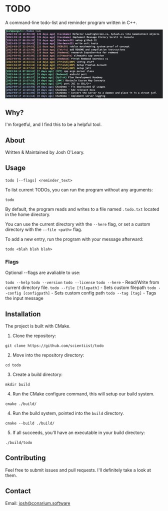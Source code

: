 # TODO
A command-line todo-list and reminder program written in C++.

![Screenshot](screenshot.png?raw=true)

## Why?
I'm forgetful, and I find this to be a helpful tool.

## About
Written & Maintained by Josh O'Leary.

## Usage

`todo [--flags] <reminder_text>`

To list current TODOs, you can run the program without any arguments:

`todo`

By default, the program reads and writes to a file named `.todo.txt` located in the home directory.

You can use the current directory with the `--here` flag, or set a custom directory with the `--file <path>` flag.

To add a new entry, run the program with your message afterward:

`todo <blah blah blah>`

### Flags

Optional --flags are avaliable to use:

`todo --help`
`todo --version`
`todo --license`
`todo --here` - Read/Write from current directory file.
`todo --file [filepath]` - Sets custom filepath
`todo --config [configpath]` - Sets custom config path
`todo --tag [tag]` - Tags the input message

## Installation
The project is built with CMake.

1. Clone the repository:

`git clone https://github.com/scientiist/todo`

2. Move into the repository directory:

`cd todo`

3. Create a build directory:

`mkdir build`

4. Run the CMake configure command, this will setup our build system.

`cmake ./build/`

4. Run the build system, pointed into the `build` directory.

`cmake --build ./build/`

5. If all succeeds, you'll have an executable in your build directory:

`./build/todo`

## Contributing
Feel free to submit issues and pull requests. I'll definitely take a look at them.

## Contact
Email: josh@conarium.software
